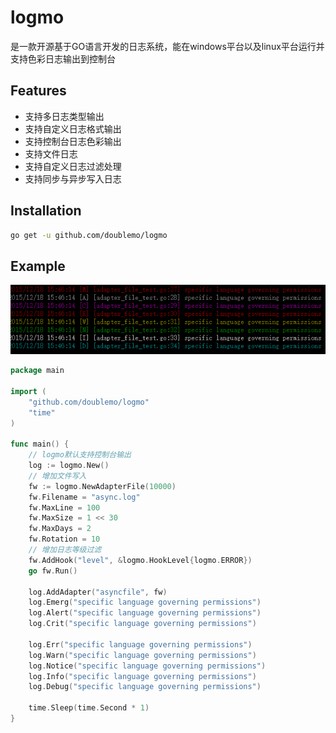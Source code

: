 # logmo

是一款开源基于GO语言开发的日志系统，能在windows平台以及linux平台运行并支持色彩日志输出到控制台

## Features
- 支持多日志类型输出
- 支持自定义日志格式输出
- 支持控制台日志色彩输出
- 支持文件日志
- 支持自定义日志过滤处理
- 支持同步与异步写入日志

## Installation

```bash
go get -u github.com/doublemo/logmo
```
## Example

[![Example Output](examples/example.png)](examples/example.go)

```go
package main

import (
    "github.com/doublemo/logmo"
    "time"
)

func main() {
    // logmo默认支持控制台输出
    log := logmo.New()
    // 增加文件写入
    fw := logmo.NewAdapterFile(10000)
    fw.Filename = "async.log"
    fw.MaxLine = 100
    fw.MaxSize = 1 << 30
    fw.MaxDays = 2
    fw.Rotation = 10
    // 增加日志等级过滤
    fw.AddHook("level", &logmo.HookLevel{logmo.ERROR})
    go fw.Run()

    log.AddAdapter("asyncfile", fw)
    log.Emerg("specific language governing permissions")
    log.Alert("specific language governing permissions")
    log.Crit("specific language governing permissions")

    log.Err("specific language governing permissions")
    log.Warn("specific language governing permissions")
    log.Notice("specific language governing permissions")
    log.Info("specific language governing permissions")
    log.Debug("specific language governing permissions")

    time.Sleep(time.Second * 1)
}

```